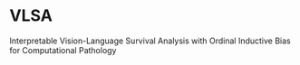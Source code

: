 # VLSA
Interpretable Vision-Language Survival Analysis with Ordinal Inductive Bias for Computational Pathology
